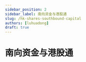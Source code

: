 ```yaml
---
sidebar_position: 2
sidebar_label: 南向资金与港股通
slug: /hk-shares-southbound-capital
authors: [luhuadong]
draft: true
---
```


# 南向资金与港股通

